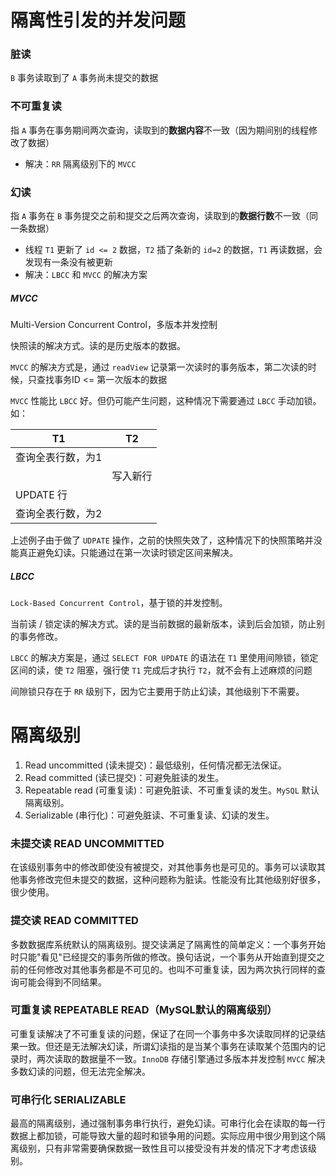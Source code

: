 # 隔离性引发的并发问题

### 脏读

`B` 事务读取到了 `A` 事务尚未提交的数据



### 不可重复读

指 `A` 事务在事务期间两次查询，读取到的**数据内容**不一致（因为期间别的线程修改了数据）

 - 解决：`RR` 隔离级别下的 `MVCC`



### 幻读

指 `A` 事务在 `B` 事务提交之前和提交之后两次查询，读取到的**数据行数**不一致（同一条数据）

- 线程 `T1` 更新了 `id <= 2` 数据，`T2` 插了条新的 `id=2` 的数据，`T1` 再读数据，会发现有一条没有被更新
- 解决：`LBCC` 和 `MVCC` 的解决方案



##### MVCC

Multi-Version Concurrent Control，多版本并发控制

快照读的解决方式。读的是历史版本的数据。

`MVCC` 的解决方式是，通过 `readView` 记录第一次读时的事务版本，第二次读的时候，只查找事务ID <= 第一次版本的数据

`MVCC` 性能比 `LBCC` 好。但仍可能产生问题，这种情况下需要通过 `LBCC` 手动加锁。如：

| T1                | T2       |
| ----------------- | -------- |
| 查询全表行数，为1 |          |
|                   | 写入新行 |
| UPDATE 行         |          |
| 查询全表行数，为2 |          |

上述例子由于做了 `UDPATE` 操作，之前的快照失效了，这种情况下的快照策略并没能真正避免幻读。只能通过在第一次读时锁定区间来解决。



##### LBCC

`Lock-Based Concurrent Control`，基于锁的并发控制。

当前读 / 锁定读的解决方式。读的是当前数据的最新版本，读到后会加锁，防止别的事务修改。

`LBCC` 的解决方案是，通过 `SELECT FOR UPDATE` 的语法在 `T1` 里使用间隙锁，锁定区间的读，使 `T2` 阻塞，强行使 `T1` 完成后才执行 `T2`，就不会有上述麻烦的问题

间隙锁只存在于 `RR` 级别下，因为它主要用于防止幻读，其他级别下不需要。





# 隔离级别

1. Read uncommitted (读未提交)：最低级别，任何情况都无法保证。
2. Read committed (读已提交)：可避免脏读的发生。
3. Repeatable read (可重复读)：可避免脏读、不可重复读的发生。`MySQL` 默认隔离级别。
4. Serializable (串行化)：可避免脏读、不可重复读、幻读的发生。



### 未提交读 READ UNCOMMITTED

在该级别事务中的修改即使没有被提交，对其他事务也是可见的。事务可以读取其他事务修改完但未提交的数据，这种问题称为脏读。性能没有比其他级别好很多，很少使用。



### 提交读 READ COMMITTED

多数数据库系统默认的隔离级别。提交读满足了隔离性的简单定义：一个事务开始时只能"看见"已经提交的事务所做的修改。换句话说，一个事务从开始直到提交之前的任何修改对其他事务都是不可见的。也叫不可重复读，因为两次执行同样的查询可能会得到不同结果。



### 可重复读 REPEATABLE READ（MySQL默认的隔离级别）

可重复读解决了不可重复读的问题，保证了在同一个事务中多次读取同样的记录结果一致。但还是无法解决幻读，所谓幻读指的是当某个事务在读取某个范围内的记录时，两次读取的数据量不一致。`InnoDB` 存储引擎通过多版本并发控制 `MVCC` 解决多数幻读的问题，但无法完全解决。



### 可串行化 SERIALIZABLE

最高的隔离级别，通过强制事务串行执行，避免幻读。可串行化会在读取的每一行数据上都加锁，可能导致大量的超时和锁争用的问题。实际应用中很少用到这个隔离级别，只有非常需要确保数据一致性且可以接受没有并发的情况下才考虑该级别。



